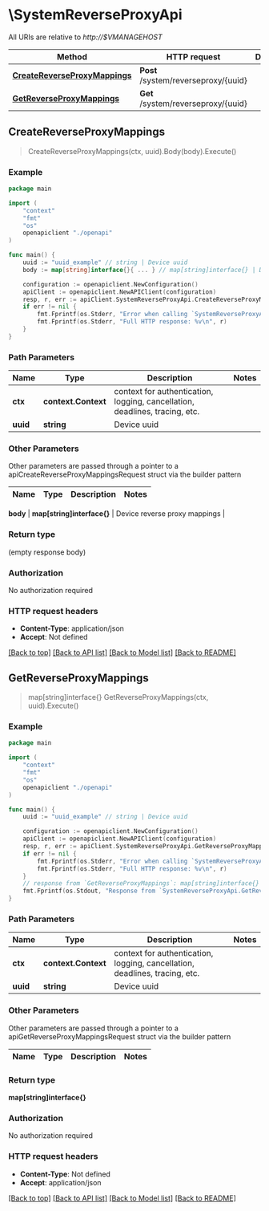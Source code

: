 # \SystemReverseProxyApi

All URIs are relative to *http://$VMANAGEHOST*

Method | HTTP request | Description
------------- | ------------- | -------------
[**CreateReverseProxyMappings**](SystemReverseProxyApi.md#CreateReverseProxyMappings) | **Post** /system/reverseproxy/{uuid} | 
[**GetReverseProxyMappings**](SystemReverseProxyApi.md#GetReverseProxyMappings) | **Get** /system/reverseproxy/{uuid} | 



## CreateReverseProxyMappings

> CreateReverseProxyMappings(ctx, uuid).Body(body).Execute()





### Example

```go
package main

import (
    "context"
    "fmt"
    "os"
    openapiclient "./openapi"
)

func main() {
    uuid := "uuid_example" // string | Device uuid
    body := map[string]interface{}{ ... } // map[string]interface{} | Device reverse proxy mappings (optional)

    configuration := openapiclient.NewConfiguration()
    apiClient := openapiclient.NewAPIClient(configuration)
    resp, r, err := apiClient.SystemReverseProxyApi.CreateReverseProxyMappings(context.Background(), uuid).Body(body).Execute()
    if err != nil {
        fmt.Fprintf(os.Stderr, "Error when calling `SystemReverseProxyApi.CreateReverseProxyMappings``: %v\n", err)
        fmt.Fprintf(os.Stderr, "Full HTTP response: %v\n", r)
    }
}
```

### Path Parameters


Name | Type | Description  | Notes
------------- | ------------- | ------------- | -------------
**ctx** | **context.Context** | context for authentication, logging, cancellation, deadlines, tracing, etc.
**uuid** | **string** | Device uuid | 

### Other Parameters

Other parameters are passed through a pointer to a apiCreateReverseProxyMappingsRequest struct via the builder pattern


Name | Type | Description  | Notes
------------- | ------------- | ------------- | -------------

 **body** | **map[string]interface{}** | Device reverse proxy mappings | 

### Return type

 (empty response body)

### Authorization

No authorization required

### HTTP request headers

- **Content-Type**: application/json
- **Accept**: Not defined

[[Back to top]](#) [[Back to API list]](../README.md#documentation-for-api-endpoints)
[[Back to Model list]](../README.md#documentation-for-models)
[[Back to README]](../README.md)


## GetReverseProxyMappings

> map[string]interface{} GetReverseProxyMappings(ctx, uuid).Execute()





### Example

```go
package main

import (
    "context"
    "fmt"
    "os"
    openapiclient "./openapi"
)

func main() {
    uuid := "uuid_example" // string | Device uuid

    configuration := openapiclient.NewConfiguration()
    apiClient := openapiclient.NewAPIClient(configuration)
    resp, r, err := apiClient.SystemReverseProxyApi.GetReverseProxyMappings(context.Background(), uuid).Execute()
    if err != nil {
        fmt.Fprintf(os.Stderr, "Error when calling `SystemReverseProxyApi.GetReverseProxyMappings``: %v\n", err)
        fmt.Fprintf(os.Stderr, "Full HTTP response: %v\n", r)
    }
    // response from `GetReverseProxyMappings`: map[string]interface{}
    fmt.Fprintf(os.Stdout, "Response from `SystemReverseProxyApi.GetReverseProxyMappings`: %v\n", resp)
}
```

### Path Parameters


Name | Type | Description  | Notes
------------- | ------------- | ------------- | -------------
**ctx** | **context.Context** | context for authentication, logging, cancellation, deadlines, tracing, etc.
**uuid** | **string** | Device uuid | 

### Other Parameters

Other parameters are passed through a pointer to a apiGetReverseProxyMappingsRequest struct via the builder pattern


Name | Type | Description  | Notes
------------- | ------------- | ------------- | -------------


### Return type

**map[string]interface{}**

### Authorization

No authorization required

### HTTP request headers

- **Content-Type**: Not defined
- **Accept**: application/json

[[Back to top]](#) [[Back to API list]](../README.md#documentation-for-api-endpoints)
[[Back to Model list]](../README.md#documentation-for-models)
[[Back to README]](../README.md)

